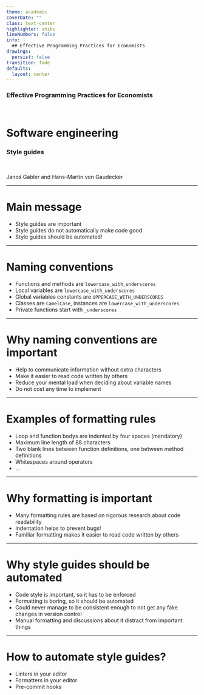 ```yaml
---
theme: academic
coverDate: ""
class: text-center
highlighter: shiki
lineNumbers: false
info: |
  ## Effective Programming Practices for Economists
drawings:
  persist: false
transition: fade
defaults:
  layout: center
---
```


### Effective Programming Practices for Economists

<br/>

# Software engineering

### Style guides

<br/>


Janoś Gabler and Hans-Martin von Gaudecker

---

# Main message

- Style guides are important
- Style guides do not automatically make code good
- Style guides should be automated!

---

# Naming conventions

- Functions and methods are `lowercase_with_underscores`
- Local variables are `lowercase_with_underscores`
- Global ~~variables~~ constants are `UPPERCASE_WITH_UNDERSCORES`
- Classes are `CamelCase`, instances are `lowercase_with_underscores`
- Private functions start with `_underscores`

---

# Why naming conventions are important

- Help to communicate information without extra characters
- Make it easier to read code written by others
- Reduce your mental load when deciding about variable names
- Do not cost any time to implement

---

# Examples of formatting rules

- Loop and function bodys are indented by four spaces (mandatory)
- Maximum line length of 88 characters
- Two blank lines between function definitions, one between method definitions
- Whitespaces around operators
- ...

---

# Why formatting is important

- Many formatting rules are based on rigorous research about code readability
- Indentation helps to prevent bugs!
- Familiar formatting makes it easier to read code written by others


---

# Why style guides should be automated

- Code style is important, so it has to be enforced
- Formatting is boring, so it should be automated
- Could never manage to be consistent enough to not get any fake changes in version
  control
- Manual formatting and discussions about it distract from important things

---

# How to automate style guides?

- Linters in your editor
- Formatters in your editor
- Pre-commit hooks
